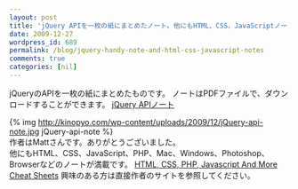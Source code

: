 ```yaml
---
layout: post
title: 'jQuery APIを一枚の紙にまとめたノート。他にもHTML、CSS、JavaScriptノートが満載'
date: 2009-12-27
wordpress_id: 689
permalink: /blog/jquery-handy-note-and-html-css-javascript-notes
comments: true
categories: [nil]
---
```

jQueryのAPIを一枚の紙にまとめたものです。
ノートはPDFファイルで、ダウンロードすることができます。
[jQuery APIノート](http://www.javascripttoolbox.com/jquery/cheatsheet/JQueryCheatSheet-1.3.2.pdf)

{% img http://kinopyo.com/wp-content/uploads/2009/12/jQuery-api-note.jpg jQuery-api-note %}
<br/>
作者はMattさんです。ありがとうございました。
<br/>
他にもHTML、CSS、JavaScript、PHP、Mac、Windows、Photoshop、Browserなどのノートが満載です。
[HTML, CSS, PHP, Javascript And More Cheat Sheets](http://www.smashapps.org/2009/12/html-css-php-javascript-and-more-cheat.html)
興味のある方は直接作者のサイトを参照してください。
